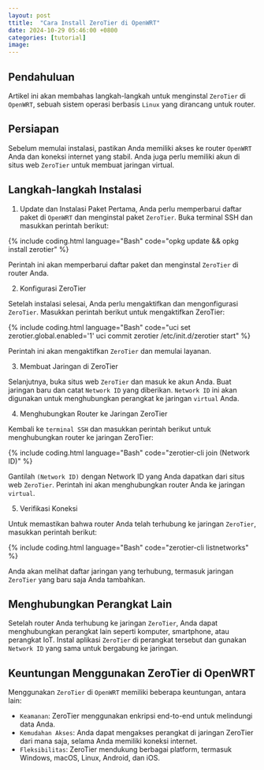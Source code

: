 ```yaml
---
layout: post
ttitle:  "Cara Install ZeroTier di OpenWRT"
date: 2024-10-29 05:46:00 +0800
categories: [tutorial]
image: 
---
```


## Pendahuluan

 Artikel ini akan membahas langkah-langkah untuk menginstal `ZeroTier` di `OpenWRT`, sebuah sistem operasi berbasis `Linux` yang dirancang untuk router.

## Persiapan

Sebelum memulai instalasi, pastikan Anda memiliki akses ke router `OpenWRT` Anda dan koneksi internet yang stabil. Anda juga perlu memiliki akun di situs web `ZeroTier` untuk membuat jaringan virtual.

## Langkah-langkah Instalasi

1. Update dan Instalasi Paket
Pertama, Anda perlu memperbarui daftar paket di `OpenWRT` dan menginstal paket `ZeroTier`. Buka terminal SSH dan masukkan perintah berikut:

{% include coding.html language="Bash" code="opkg update && opkg install zerotier" %}

Perintah ini akan memperbarui daftar paket dan menginstal `ZeroTier` di router Anda.

2. Konfigurasi ZeroTier

Setelah instalasi selesai, Anda perlu mengaktifkan dan mengonfigurasi `ZeroTier`. Masukkan perintah berikut untuk mengaktifkan ZeroTier:

{% include coding.html language="Bash" code="uci set zerotier.global.enabled='1'
uci commit zerotier
/etc/init.d/zerotier start" %}

Perintah ini akan mengaktifkan `ZeroTier` dan memulai layanan.

3. Membuat Jaringan di ZeroTier

Selanjutnya, buka situs web `ZeroTier` dan masuk ke akun Anda. Buat jaringan baru dan catat `Network ID` yang diberikan. `Network ID` ini akan digunakan untuk menghubungkan perangkat ke jaringan `virtual` Anda.

4. Menghubungkan Router ke Jaringan ZeroTier

Kembali ke `terminal SSH` dan masukkan perintah berikut untuk menghubungkan router ke jaringan ZeroTier:

{% include coding.html language="Bash" code="zerotier-cli join (Network ID)" %}

Gantilah `(Network ID)` dengan Network ID yang Anda dapatkan dari situs web `ZeroTier`. Perintah ini akan menghubungkan router Anda ke jaringan `virtual`.

5. Verifikasi Koneksi

Untuk memastikan bahwa router Anda telah terhubung ke jaringan `ZeroTier`, masukkan perintah berikut:

{% include coding.html language="Bash" code="zerotier-cli listnetworks" %}

Anda akan melihat daftar jaringan yang terhubung, termasuk jaringan `ZeroTier` yang baru saja Anda tambahkan.

## Menghubungkan Perangkat Lain

Setelah router Anda terhubung ke jaringan `ZeroTier`, Anda dapat menghubungkan perangkat lain seperti komputer, smartphone, atau perangkat IoT. Instal aplikasi `ZeroTier` di perangkat tersebut dan gunakan `Network ID` yang sama untuk bergabung ke jaringan.

## Keuntungan Menggunakan ZeroTier di OpenWRT

Menggunakan `ZeroTier` di `OpenWRT` memiliki beberapa keuntungan, antara lain:

- `Keamanan`: ZeroTier menggunakan enkripsi end-to-end untuk melindungi data Anda.
- `Kemudahan Akses`: Anda dapat mengakses perangkat di jaringan ZeroTier dari mana saja, selama Anda memiliki koneksi internet.
- `Fleksibilitas`: ZeroTier mendukung berbagai platform, termasuk Windows, macOS, Linux, Android, dan iOS.